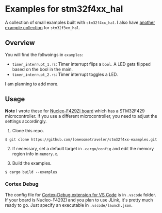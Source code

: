 # Examples for stm32f4xx_hal

A collection of small examples built with `stm32f4xx_hal`. I also have [another example collection](https://github.com/lonesometraveler/stm32f3xx-examples) for `stm32f3xx_hal`.


## Overview
You will find the follwoings in `examples`:

- `timer_interrupt_1.rs`: Timer interrupt flips a `bool`. A LED gets flipped based on the bool in the main.
- `timer_interrupt_2.rs`: Timer interrupt toggles a LED.

I am planning to add more.

## Usage

**Note** I wrote these for [Nucleo-F429ZI board](https://www.st.com/en/evaluation-tools/nucleo-f429zi.html) which has a STM32F429 microcontroller. If you use a different microcontroller, you need to adjust the settings accordingly.

1. Clone this repo.
``` console
$ git clone https://github.com/lonesometraveler/stm32f4xx-examples.git
```

2. If necessary, set a default target in `.cargo/config` and edit the memory region info in `memory.x`.

3. Build the examples.

``` console
$ cargo build --examples
```

### Cortex Debug

The config file for [Cortex-Debug extension for VS Code](https://marketplace.visualstudio.com/items?itemName=marus25.cortex-debug) is in `.vscode` folder. If your board is Nucleo-F429ZI and you plan to use JLink, it's pretty much ready to go. Just specify an executable in `.vscode/launch.json`.
